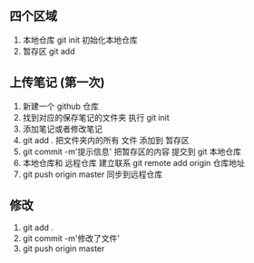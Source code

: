 ## 四个区域

1. 本地仓库 git init 初始化本地仓库
1. 暂存区 git add

##  上传笔记 (第一次)

1.  新建一个 github 仓库
2.   找到对应的保存笔记的文件夹 执行 git init
3.  添加笔记或者修改笔记
4.  git add . 把文件夹内的所有 文件 添加到 暂存区
5.  git commit -m'提示信息' 把暂存区的内容 提交到 git 本地仓库
6.  本地仓库和 远程仓库 建立联系 git remote add origin 仓库地址
7.  git push origin master 同步到远程仓库

##  修改
1.   git add .
2.   git commit -m'修改了文件'
3.   git push origin master




 
                        